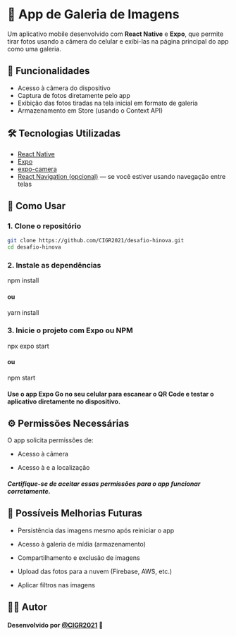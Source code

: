 # 📸 App de Galeria de Imagens

Um aplicativo mobile desenvolvido com **React Native** e **Expo**, que permite tirar fotos usando a câmera do celular e exibi-las na página principal do app como uma galeria.

## 🚀 Funcionalidades

- Acesso à câmera do dispositivo
- Captura de fotos diretamente pelo app
- Exibição das fotos tiradas na tela inicial em formato de galeria
- Armazenamento em Store (usando o Context API)

## 🛠️ Tecnologias Utilizadas

- [React Native](https://reactnative.dev/)
- [Expo](https://expo.dev/)
- [expo-camera](https://docs.expo.dev/versions/latest/sdk/camera/)
- [React Navigation (opcional)](https://reactnavigation.org/) — se você estiver usando navegação entre telas

## 📱 Como Usar

### 1. Clone o repositório

```bash
git clone https://github.com/CIGR2021/desafio-hinova.git
cd desafio-hinova
```

### 2. Instale as dependências

npm install
#### ou
yarn install

### 3. Inicie o projeto com Expo ou NPM

npx expo start
#### ou
npm start

#### Use o app Expo Go no seu celular para escanear o QR Code e testar o aplicativo diretamente no dispositivo.

## ⚙️ Permissões Necessárias
O app solicita permissões de:

- Acesso à câmera

- Acesso à e a localização

##### Certifique-se de aceitar essas permissões para o app funcionar corretamente.

## 📌 Possíveis Melhorias Futuras
- Persistência das imagens mesmo após reiniciar o app

- Acesso à galeria de mídia (armazenamento)

- Compartilhamento e exclusão de imagens

- Upload das fotos para a nuvem (Firebase, AWS, etc.)

- Aplicar filtros nas imagens

## 👨‍💻 Autor
#### Desenvolvido por [@CIGR2021](https://github.com/CIGR2021) 💙

